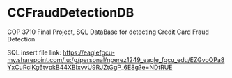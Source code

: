 # CCFraudDetectionDB
COP 3710 Final Project, SQL DataBase for detecting Credit Card Fraud Detection

SQL insert file link: https://eaglefgcu-my.sharepoint.com/:u:/g/personal/nperez1249_eagle_fgcu_edu/EZGvoQPa8YxCuRciKg6tvpkB44XBIxvvU9RJZtGgP_6E8g?e=NDtRUE
